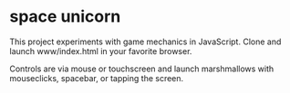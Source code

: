 # space unicorn	
This project experiments with game mechanics in JavaScript. Clone and launch www/index.html in your favorite browser.

Controls are via mouse or touchscreen and launch marshmallows with mouseclicks, spacebar, or tapping the screen.


